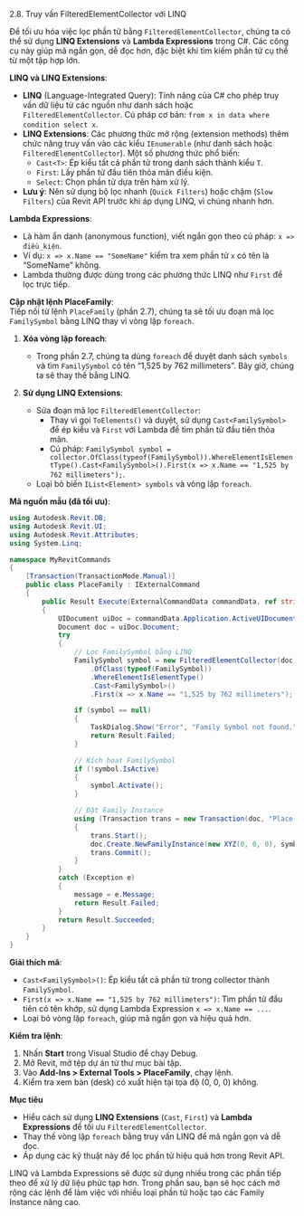 2.8. Truy vấn FilteredElementCollector với LINQ  

Để tối ưu hóa việc lọc phần tử bằng `FilteredElementCollector`, chúng ta có thể sử dụng **LINQ Extensions** và **Lambda Expressions** trong C#. Các công cụ này giúp mã ngắn gọn, dễ đọc hơn, đặc biệt khi tìm kiếm phần tử cụ thể từ một tập hợp lớn.

**LINQ và LINQ Extensions**:  
- **LINQ** (Language-Integrated Query): Tính năng của C# cho phép truy vấn dữ liệu từ các nguồn như danh sách hoặc `FilteredElementCollector`. Cú pháp cơ bản: `from x in data where condition select x`.  
- **LINQ Extensions**: Các phương thức mở rộng (extension methods) thêm chức năng truy vấn vào các kiểu `IEnumerable` (như danh sách hoặc `FilteredElementCollector`). Một số phương thức phổ biến:  
  - `Cast<T>`: Ép kiểu tất cả phần tử trong danh sách thành kiểu `T`.  
  - `First`: Lấy phần tử đầu tiên thỏa mãn điều kiện.  
  - `Select`: Chọn phần tử dựa trên hàm xử lý.  
- **Lưu ý**: Nên sử dụng bộ lọc nhanh (`Quick Filters`) hoặc chậm (`Slow Filters`) của Revit API trước khi áp dụng LINQ, vì chúng nhanh hơn.

**Lambda Expressions**:  
- Là hàm ẩn danh (anonymous function), viết ngắn gọn theo cú pháp: `x => điều_kiện`.  
- Ví dụ: `x => x.Name == "SomeName"` kiểm tra xem phần tử `x` có tên là “SomeName” không.  
- Lambda thường được dùng trong các phương thức LINQ như `First` để lọc trực tiếp.

**Cập nhật lệnh PlaceFamily**:  
Tiếp nối từ lệnh `PlaceFamily` (phần 2.7), chúng ta sẽ tối ưu đoạn mã lọc `FamilySymbol` bằng LINQ thay vì vòng lặp `foreach`.

1. **Xóa vòng lặp foreach**:  
   - Trong phần 2.7, chúng ta dùng `foreach` để duyệt danh sách `symbols` và tìm `FamilySymbol` có tên “1,525 by 762 millimeters”. Bây giờ, chúng ta sẽ thay thế bằng LINQ.  

2. **Sử dụng LINQ Extensions**:  
   - Sửa đoạn mã lọc `FilteredElementCollector`:  
     - Thay vì gọi `ToElements()` và duyệt, sử dụng `Cast<FamilySymbol>` để ép kiểu và `First` với Lambda để tìm phần tử đầu tiên thỏa mãn.  
     - Cú pháp: `FamilySymbol symbol = collector.OfClass(typeof(FamilySymbol)).WhereElementIsElementType().Cast<FamilySymbol>().First(x => x.Name == "1,525 by 762 millimeters");`.  
   - Loại bỏ biến `IList<Element> symbols` và vòng lặp `foreach`.  

**Mã nguồn mẫu (đã tối ưu)**:  
```csharp
using Autodesk.Revit.DB;
using Autodesk.Revit.UI;
using Autodesk.Revit.Attributes;
using System.Linq;

namespace MyRevitCommands
{
    [Transaction(TransactionMode.Manual)]
    public class PlaceFamily : IExternalCommand
    {
        public Result Execute(ExternalCommandData commandData, ref string message, ElementSet elements)
        {
            UIDocument uiDoc = commandData.Application.ActiveUIDocument;
            Document doc = uiDoc.Document;
            try
            {
                // Lọc FamilySymbol bằng LINQ
                FamilySymbol symbol = new FilteredElementCollector(doc)
                    .OfClass(typeof(FamilySymbol))
                    .WhereElementIsElementType()
                    .Cast<FamilySymbol>()
                    .First(x => x.Name == "1,525 by 762 millimeters");

                if (symbol == null)
                {
                    TaskDialog.Show("Error", "Family Symbol not found.");
                    return Result.Failed;
                }

                // Kích hoạt FamilySymbol
                if (!symbol.IsActive)
                {
                    symbol.Activate();
                }

                // Đặt Family Instance
                using (Transaction trans = new Transaction(doc, "Place Family"))
                {
                    trans.Start();
                    doc.Create.NewFamilyInstance(new XYZ(0, 0, 0), symbol, StructuralType.NonStructural);
                    trans.Commit();
                }
            }
            catch (Exception e)
            {
                message = e.Message;
                return Result.Failed;
            }
            return Result.Succeeded;
        }
    }
}
```

**Giải thích mã**:  
- `Cast<FamilySymbol>()`: Ép kiểu tất cả phần tử trong collector thành `FamilySymbol`.  
- `First(x => x.Name == "1,525 by 762 millimeters")`: Tìm phần tử đầu tiên có tên khớp, sử dụng Lambda Expression `x => x.Name == ...`.  
- Loại bỏ vòng lặp `foreach`, giúp mã ngắn gọn và hiệu quả hơn.  

**Kiểm tra lệnh**:  
1. Nhấn **Start** trong Visual Studio để chạy Debug.  
2. Mở Revit, mở tệp dự án từ thư mục bài tập.  
3. Vào **Add-Ins > External Tools > PlaceFamily**, chạy lệnh.  
4. Kiểm tra xem bàn (desk) có xuất hiện tại tọa độ (0, 0, 0) không.  

**Mục tiêu**  
- Hiểu cách sử dụng **LINQ Extensions** (`Cast`, `First`) và **Lambda Expressions** để tối ưu `FilteredElementCollector`.  
- Thay thế vòng lặp `foreach` bằng truy vấn LINQ để mã ngắn gọn và dễ đọc.  
- Áp dụng các kỹ thuật này để lọc phần tử hiệu quả hơn trong Revit API.  

LINQ và Lambda Expressions sẽ được sử dụng nhiều trong các phần tiếp theo để xử lý dữ liệu phức tạp hơn. Trong phần sau, bạn sẽ học cách mở rộng các lệnh để làm việc với nhiều loại phần tử hoặc tạo các Family Instance nâng cao.